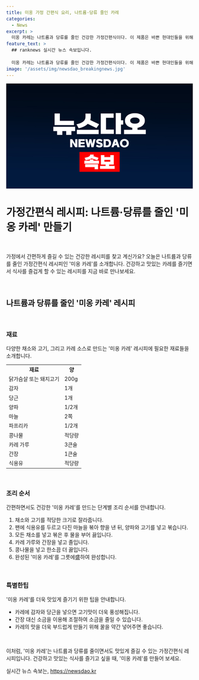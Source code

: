 ```yaml
---
title: 미옹 가정 간편식 요리, 나트륨·당류 줄인 카레
categories:
  - News
excerpt: >
  미옹 카레는 나트륨과 당류를 줄인 건강한 가정간편식이다. 이 제품은 바쁜 현대인들을 위해 고안되었으며, 건강에 민감한 소비자들에게 인기가 많다. 이 요리는 식품의약품안전처의 승인을 받았으며, 소스와 채소를 섞기만 하면 뚝딱 완성되어 편리하다. 또한, 정책브리핑의 자료에 따르면 이 제품은 나트륨과 당류를 줄였을 뿐만 아니라 맛 또한 훌륭하다고 한다. 누구나 쉽게 즐길 수 있는 건강하고 맛있는 요리로, 많은 이목을 끌고 있다.
feature_text: >
  ## ranknews 실시간 뉴스 속보입니다.

  미옹 카레는 나트륨과 당류를 줄인 건강한 가정간편식이다. 이 제품은 바쁜 현대인들을 위해 고안되었으며, 건강에 민감한 소비자들에게 인기가 많다. 이 요리는 식품의약품안전처의 승인을 받았으며, 소스와 채소를 섞기만 하면 뚝딱 완성되어 편리하다. 또한, 정책브리핑의 자료에 따르면 이 제품은 나트륨과 당류를 줄였을 뿐만 아니라 맛 또한 훌륭하다고 한다. 누구나 쉽게 즐길 수 있는 건강하고 맛있는 요리로, 많은 이목을 끌고 있다.
image: '/assets/img/newsdao_breakingnews.jpg'
---
```


<p><img src="/assets/img/newsdao_breakingnews.jpg" alt="ranknews 속보" /></p>

<h1>가정간편식 레시피: 나트륨·당류를 줄인 '미옹 카레' 만들기</h1>

<p data-ke-size="size16">&nbsp;</p>

<p>가정에서 간편하게 즐길 수 있는 건강한 레시피를 찾고 계신가요? 오늘은 나트륨과 당류를 줄인 가정간편식 레시피인 '미옹 카레'를 소개합니다. 건강하고 맛있는 카레를 즐기면서 식사를 즐겁게 할 수 있는 레시피를 지금 바로 만나보세요.</p>

<p data-ke-size="size16">&nbsp;</p>

<h2 data-ke-size="size26">나트륨과 당류를 줄인 '미옹 카레' 레시피</h2>

<p data-ke-size="size16">&nbsp;</p>

<h3>재료</h3>

<p data-ke-size="size16">다양한 채소와 고기, 그리고 카레 소스로 만드는 '미옹 카레' 레시피에 필요한 재료들을 소개합니다.</p>

<table>
  <tr>
    <td style="text-align: center; height: 17px;"><b>재료</b></td>
    <td style="text-align: center; height: 17px;"><b>양</b></td>
  </tr>
  <tr>
    <td style="text-align: left; height: 17px;">닭가슴살 또는 돼지고기</td>
    <td style="text-align: left; height: 17px;">200g</td>
  </tr>
  <tr>
    <td style="text-align: left; height: 17px;">감자</td>
    <td style="text-align: left; height: 17px;">1개</td>
  </tr>
  <tr>
    <td style="text-align: left; height: 17px;">당근</td>
    <td style="text-align: left; height: 17px;">1개</td>
  </tr>
  <tr>
    <td style="text-align: left; height: 17px;">양파</td>
    <td style="text-align: left; height: 17px;">1/2개</td>
  </tr>
  <tr>
    <td style="text-align: left; height: 17px;">마늘</td>
    <td style="text-align: left; height: 17px;">2쪽</td>
  </tr>
  <tr>
    <td style="text-align: left; height: 17px;">파프리카</td>
    <td style="text-align: left; height: 17px;">1/2개</td>
  </tr>
  <tr>
    <td style="text-align: left; height: 17px;">콩나물</td>
    <td style="text-align: left; height: 17px;">적당량</td>
  </tr>
  <tr>
    <td style="text-align: left; height: 17px;">카레 가루</td>
    <td style="text-align: left; height: 17px;">3큰술</td>
  </tr>
  <tr>
    <td style="text-align: left; height: 17px;">간장</td>
    <td style="text-align: left; height: 17px;">1큰술</td>
  </tr>
  <tr>
    <td style="text-align: left; height: 17px;">식용유</td>
    <td style="text-align: left; height: 17px;">적당량</td>
  </tr>
</table>

<p data-ke-size="size16">&nbsp;</p>

<h3>조리 순서</h3>

<p data-ke-size="size16">간편하면서도 건강한 '미옹 카레'를 만드는 단계별 조리 순서를 안내합니다.</p>

<ol>
  <li>채소와 고기를 적당한 크기로 잘라줍니다.</li>
  <li>팬에 식용유를 두르고 다진 마늘을 볶아 향을 낸 뒤, 양파와 고기를 넣고 볶습니다.</li>
  <li>모든 채소를 넣고 볶은 후 물을 부어 끓입니다.</li>
  <li>카레 가루와 간장을 넣고 졸입니다.</li>
  <li>콩나물을 넣고 한소끔 더 끓입니다.</li>
  <li>완성된 '미옹 카레'를 그릇에盛하여 완성합니다.</li>
</ol>

<p data-ke-size="size16">&nbsp;</p>

<h3>특별한팁</h3>

<p data-ke-size="size16">'미옹 카레'를 더욱 맛있게 즐기기 위한 팁을 안내합니다.</p>

<ul>
  <li>카레에 감자와 당근을 넣으면 고기맛이 더욱 풍성해집니다.</li>
  <li>간장 대신 소금을 이용해 조절하여 소금을 줄일 수 있습니다.</li>
  <li>카레의 맛을 더욱 부드럽게 만들기 위해 꿀을 약간 넣어주면 좋습니다.</li>
</ul>

<p data-ke-size="size16">&nbsp;</p>

<p>이처럼, '미옹 카레'는 나트륨과 당류를 줄이면서도 맛있게 즐길 수 있는 가정간편식 레시피입니다. 건강하고 맛있는 식사를 즐기고 싶을 때, '미옹 카레'를 만들어 보세요.</p>
실시간 뉴스 속보는, <a href="https://newsdao.kr" rel="dofollow">https://newsdao.kr</a>


